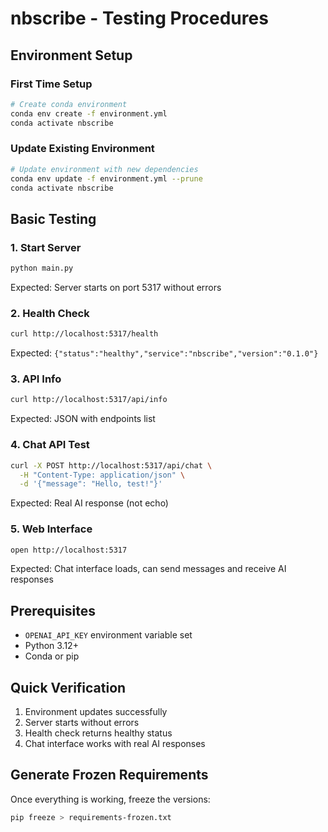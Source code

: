 # nbscribe - Testing Procedures

## Environment Setup

### First Time Setup
```bash
# Create conda environment
conda env create -f environment.yml
conda activate nbscribe
```

### Update Existing Environment
```bash
# Update environment with new dependencies
conda env update -f environment.yml --prune
conda activate nbscribe
```

## Basic Testing

### 1. Start Server
```bash
python main.py
```
Expected: Server starts on port 5317 without errors

### 2. Health Check
```bash
curl http://localhost:5317/health
```
Expected: `{"status":"healthy","service":"nbscribe","version":"0.1.0"}`

### 3. API Info
```bash
curl http://localhost:5317/api/info
```
Expected: JSON with endpoints list

### 4. Chat API Test
```bash
curl -X POST http://localhost:5317/api/chat \
  -H "Content-Type: application/json" \
  -d '{"message": "Hello, test!"}'
```
Expected: Real AI response (not echo)

### 5. Web Interface
```bash
open http://localhost:5317
```
Expected: Chat interface loads, can send messages and receive AI responses

## Prerequisites
- `OPENAI_API_KEY` environment variable set
- Python 3.12+
- Conda or pip

## Quick Verification
1. Environment updates successfully
2. Server starts without errors  
3. Health check returns healthy status
4. Chat interface works with real AI responses

## Generate Frozen Requirements
Once everything is working, freeze the versions:
```bash
pip freeze > requirements-frozen.txt
``` 